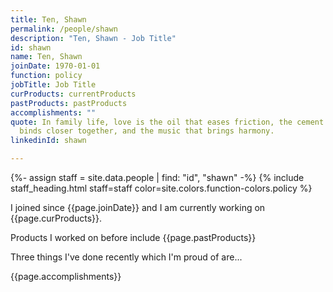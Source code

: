 ```yaml
---
title: Ten, Shawn
permalink: /people/shawn
description: "Ten, Shawn - Job Title"
id: shawn
name: Ten, Shawn
joinDate: 1970-01-01
function: policy
jobTitle: Job Title
curProducts: currentProducts
pastProducts: pastProducts
accomplishments: ""
quote: In family life, love is the oil that eases friction, the cement that
  binds closer together, and the music that brings harmony.
linkedinId: shawn

---
```


{%- assign staff = site.data.people | find: "id", "shawn" -%}
{% include staff_heading.html staff=staff color=site.colors.function-colors.policy %}

<p>I joined since {{page.joinDate}} and I am currently working on {{page.curProducts}}.</p>

<p>Products I worked on before include {{page.pastProducts}}</p>

<p>Three things I've done recently which I'm proud of are...</p>
{{page.accomplishments}}
